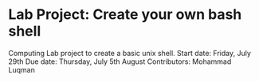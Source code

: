 # Lab Project: Create your own bash shell
Computing Lab project to create a basic unix shell. 
Start date: Friday, July 29th
Due date: Thursday, July 5th August
Contributors: Mohammad Luqman
